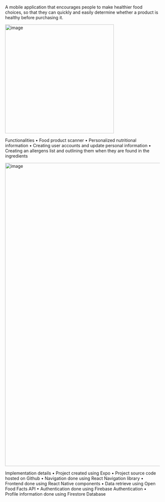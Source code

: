 A mobile application that encourages people to make healthier food choices, so that they can quickly and easily determine whether a product is healthy before purchasing it.

<img width="354" alt="image" src="https://github.com/SpanacheNarcis/customised-food-labels/assets/43211787/a59aface-8a73-4145-b828-eeed769fc67c">

Functionalities
• Food product scanner
• Personalized nutritional information
• Creating user accounts and update personal information
• Creating an allergens list and outlining them when they are found in the ingredients

<img width="986" alt="image" src="https://github.com/SpanacheNarcis/customised-food-labels/assets/43211787/fe13cd68-5299-46b1-a2cc-9683b049320f">

Implementation details
• Project created using Expo
• Project source code hosted on Github
• Navigation done using React Navigation library
• Frontend done using React Native components
• Data retrieve using Open Food Facts API
• Authentication done using Firebase Authentication
• Profile information done using Firestore Database
